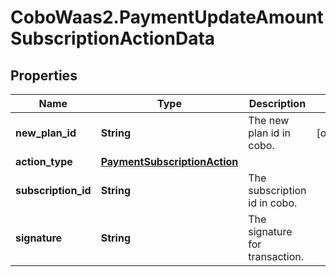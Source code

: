 # CoboWaas2.PaymentUpdateAmountSubscriptionActionData

## Properties

Name | Type | Description | Notes
------------ | ------------- | ------------- | -------------
**new_plan_id** | **String** | The new plan id in cobo. | [optional] 
**action_type** | [**PaymentSubscriptionAction**](PaymentSubscriptionAction.md) |  | 
**subscription_id** | **String** | The subscription id in cobo. | 
**signature** | **String** | The signature for transaction. | 


